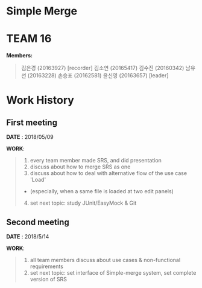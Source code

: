 # Simple Merge

TEAM 16
==========
**Members:**
>김은경 (20163927) [recorder]
>김소연 (20165417) 
>김수진 (20160342) 
>남유선 (20163228) 
>손승표 (20162581) 
>윤신영 (20163657) [leader]


Work History
============
First meeting
-------------
**DATE** : 2018/05/09

**WORK**:  
>1. every team member made SRS, and did presentation
>2. discuss about how to merge SRS as one
>3. discuss about how to deal with alternative flow of the use case 'Load'
>- (especially, when a same file is loaded at two edit panels)
>4. set next topic: study JUnit/EasyMock & Git


Second meeting
--------------
**DATE** : 2018/5/14

**WORK**:
>1. all team members discuss about use cases & non-functional requirements
>2. set next topic: set interface of Simple-merge system, set complete version of SRS
